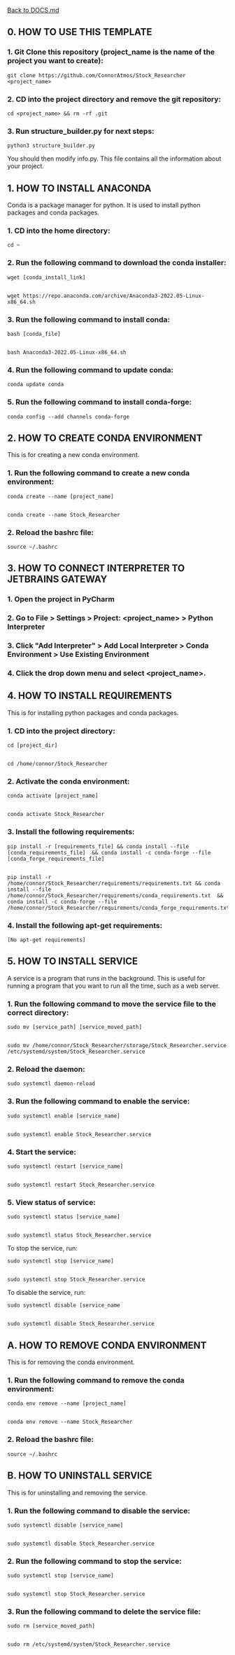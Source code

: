 [Back to DOCS.md](DOCS.md)



## 0. HOW TO USE THIS TEMPLATE ##


### 1. Git Clone this repository (project_name is the name of the project you want to create): ###

    git clone https://github.com/ConnorAtmos/Stock_Researcher <project_name>


### 2. CD into the project directory and remove the git repository: ###

    cd <project_name> && rm -rf .git


### 3. Run structure_builder.py for next steps: ###

    python3 structure_builder.py


You should then modify info.py. This file contains all the information about your project.




## 1. HOW TO INSTALL ANACONDA ##


Conda is a package manager for python. It is used to install python packages and conda packages.


### 1. CD into the home directory: ###

    cd ~


### 2. Run the following command to download the conda installer: ###


    wget [conda_install_link]


    wget https://repo.anaconda.com/archive/Anaconda3-2022.05-Linux-x86_64.sh


### 3. Run the following command to install conda: ###


    bash [conda_file]


    bash Anaconda3-2022.05-Linux-x86_64.sh


### 4. Run the following command to update conda: ###

    conda update conda


### 5. Run the following command to install conda-forge: ###

    conda config --add channels conda-forge






## 2. HOW TO CREATE CONDA ENVIRONMENT ##


This is for creating a new conda environment.


### 1. Run the following command to create a new conda environment: ###

    conda create --name [project_name]


    conda create --name Stock_Researcher


### 2. Reload the bashrc file: ###

    source ~/.bashrc






## 3. HOW TO CONNECT INTERPRETER TO JETBRAINS GATEWAY ##


### 1. Open the project in PyCharm ###


### 2. Go to File > Settings > Project: <project_name> > Python Interpreter ###


### 3. Click "Add Interpreter" > Add Local Interpreter > Conda Environment > Use Existing Environment ###


### 4. Click the drop down menu and select <project_name>. ###





## 4. HOW TO INSTALL REQUIREMENTS ##


This is for installing python packages and conda packages.


### 1. CD into the project directory: ###

    cd [project_dir]


    cd /home/connor/Stock_Researcher


### 2. Activate the conda environment: ###

    conda activate [project_name]


    conda activate Stock_Researcher


### 3. Install the following requirements: ###


    pip install -r [requirements_file] && conda install --file [conda_requirements_file]  && conda install -c conda-forge --file [conda_forge_requirements_file]


    pip install -r /home/connor/Stock_Researcher/requirements/requirements.txt && conda install --file /home/connor/Stock_Researcher/requirements/conda_requirements.txt  && conda install -c conda-forge --file /home/connor/Stock_Researcher/requirements/conda_forge_requirements.txt


### 4. Install the following apt-get requirements: ###

    [No apt-get requirements]






## 5. HOW TO INSTALL SERVICE ##


A service is a program that runs in the background. This is useful for running a program that you want to run all the time, such as a web server.


### 1. Run the following command to move the service file to the correct directory: ###

    sudo mv [service_path] [service_moved_path]


    sudo mv /home/connor/Stock_Researcher/storage/Stock_Researcher.service /etc/systemd/system/Stock_Researcher.service


### 2. Reload the daemon: ###

    sudo systemctl daemon-reload


### 3. Run the following command to enable the service: ###

    sudo systemctl enable [service_name]


    sudo systemctl enable Stock_Researcher.service


### 4. Start the service: ###

    sudo systemctl restart [service_name]


    sudo systemctl restart Stock_Researcher.service


### 5. View status of service: ###

    sudo systemctl status [service_name]


    sudo systemctl status Stock_Researcher.service


To stop the service, run:

    sudo systemctl stop [service_name]


    sudo systemctl stop Stock_Researcher.service


To disable the service, run:

    sudo systemctl disable [service_name


    sudo systemctl disable Stock_Researcher.service





## A. HOW TO REMOVE CONDA ENVIRONMENT ##


This is for removing the conda environment.


### 1. Run the following command to remove the conda environment: ###

    conda env remove --name [project_name]


    conda env remove --name Stock_Researcher


### 2. Reload the bashrc file: ###

    source ~/.bashrc





## B. HOW TO UNINSTALL SERVICE ##


This is for uninstalling and removing the service.


### 1. Run the following command to disable the service: ###

    sudo systemctl disable [service_name]


    sudo systemctl disable Stock_Researcher.service


### 2. Run the following command to stop the service: ###

    sudo systemctl stop [service_name]


    sudo systemctl stop Stock_Researcher.service


### 3. Run the following command to delete the service file: ###

    sudo rm [service_moved_path]


    sudo rm /etc/systemd/system/Stock_Researcher.service




